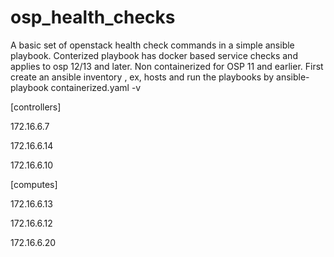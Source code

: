 # osp_health_checks
A basic set of openstack health check commands in a simple ansible playbook. Conterized playbook has docker based service checks and applies to osp 12/13 and later. Non containerized for OSP 11 and earlier.
First create an ansible inventory , ex, hosts and run the playbooks by ansible-playbook containerized.yaml -v

[controllers]

172.16.6.7

172.16.6.14

172.16.6.10

[computes]

172.16.6.13

172.16.6.12

172.16.6.20


